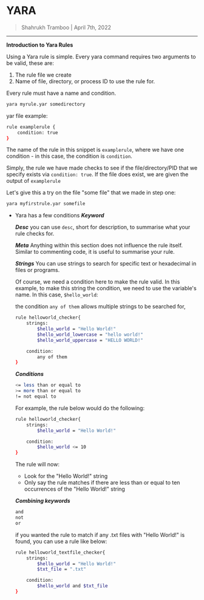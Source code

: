 # YARA

> Shahrukh Tramboo | April 7th, 2022

--------------------------------------

**Introduction to Yara Rules**

Using a Yara rule is simple. Every yara command requires two arguments to be valid, these are:
1) The rule file we create
2) Name of file, directory, or process ID to use the rule for.

Every rule must have a name and condition.

```bash
yara myrule.yar somedirectory
```

yar file example:
```bash
rule examplerule {
	condition: true
}
```

The name of the rule in this snippet is `examplerule`, where we have one condition - in this case, the condition is `condition`.

Simply, the rule we have made checks to see if the file/directory/PID that we specify exists via `condition: true`. If the file does exist, we are given the output of `examplerule`

Let's give this a try on the file "some file" that we made in step one:
```bash
yara myfirstrule.yar somefile
```

-	Yara has a few conditions
	***Keyword***



	***Desc***
	you can use `desc`, short for description, to summarise what your rule checks for.


	***Meta***
	Anything within this section does not influence the rule itself. Similar to commenting code, it is useful to summarise your rule.



	***Strings***
	You can use strings to search for specific text or hexadecimal in files or programs.

	Of course, we need a condition here to make the rule valid. In this example, to make this string the condition, we need to use the variable's name. 
	In this case, `$hello_world`:


	the condition `any of them` allows multiple strings to be searched for,

	```bash
	rule helloworld_checker{
		strings:
			$hello_world = "Hello World!"
			$hello_world_lowercase = "hello world!"
			$hello_world_uppercase = "HELLO WORLD!"

		condition:
			any of them
	}
	```




	***Conditions***
	```bash
	<= less than or equal to
	>= more than or equal to
	!= not equal to
	```

	For example, the rule below would do the following:

	```bash
	rule helloworld_checker{
		strings:
			$hello_world = "Hello World!"

		condition:
			$hello_world <= 10
	}
	```

	The rule will now:
	- Look for the "Hello World!" string
	- Only say the rule matches if there are less than or equal to ten occurrences of the "Hello World!" string



	***Combining keywords***

	```bash
	and
	not
	or
	```

	if you wanted the rule to match if any .txt files with "Hello World!" is found, you can use a rule like below:

	```bash
	rule helloworld_textfile_checker{
		strings:
			$hello_world = "Hello World!"
			$txt_file = ".txt"

		condition:
			$hello_world and $txt_file
	}
	```

